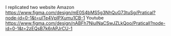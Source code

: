 I replicated two website
Amazon
https://www.figma.com/design/mE0S4bMS5g3NhQuG73tuSg/Pratical?node-id=0-1&t=uITe4VpIPXumu1CB-1
Youtube
https://www.figma.com/design/nABFh7NiuINaCSwJZLkQoo/Praticall?node-id=0-1&t=2zEQsB7k6rAPJrCU-1